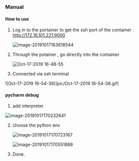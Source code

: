 ### Manual

#### How to use

1. Log in to the portainer  to get the ssh port of the container . http://172.16.101.221:9000 

   ![image-20191017163618544](https://tva1.sinaimg.cn/large/006y8mN6gy1g81a9wmlb8j322c0u0wmn.jpg)

2. Through the potainer , go directly into the container

   ![Oct-17-2019 16-48-55](https://tva1.sinaimg.cn/large/006y8mN6gy1g81anxhk49g30hs07d1kz.gif)

3. Connected via ssh terminal

![Oct-17-2019 16-54-38](pic/Oct-17-2019 16-54-38.gif)



#### pycharm debug 

1.  add  interpreter 

   ​![image-20191017170232641](https://tva1.sinaimg.cn/large/006y8mN6gy1g81b16bdapj31a20u0n0f.jpg)

2. choose the python env

   ![image-20191017170723167](https://tva1.sinaimg.cn/large/006y8mN6gy1g81b67k8ajj31hw0rkdkj.jpg)

   ![image-20191017170551888](https://tva1.sinaimg.cn/large/006y8mN6gy1g81b4njzshj31a20u0q63.jpg)

3. Done.